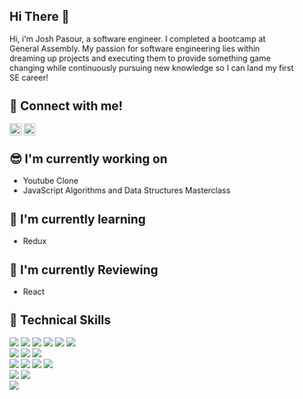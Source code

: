 <h2>Hi There 👋 </h2>

Hi, i'm Josh Pasour, a software engineer. I completed a bootcamp at General Assembly. My passion for software engineering lies within dreaming up projects and executing them to provide something game changing while continuously pursuing new knowledge so I can land my first SE career!

## 🤝 Connect with me!
<a href="https://www.linkedin.com/in/joshua-pasour-a406387b/"><img align="center" src="https://raw.githubusercontent.com/yushi1007/yushi1007/main/images/linkedin.svg" alt="Josh Pasour | LinkedIn" width="21px"/></a>
<a href="https://www.instagram.com/joshpasour/"><img align="center" src="https://raw.githubusercontent.com/yushi1007/yushi1007/main/images/instagram.svg" alt="Yu Shi | Instagram" width="21px"/></a>
</br>
## 😎 I'm currently working on
- Youtube Clone
- JavaScript Algorithms and Data Structures Masterclass

## 🚀 I'm currently learning
- Redux

## 🚀 I'm currently Reviewing
- React

## 💼 Technical Skills
![](https://img.shields.io/badge/Code-JavaScript-informational?style=flat&logo=JavaScript&color=F7DF1E)
![](https://img.shields.io/badge/Code-HTML5-informational?style=flat&logo=HTML5&color=E34F26)
![](https://img.shields.io/badge/Code-Mongo-informational?style=flat&logo=Mongo&color=FF0000)
![](https://img.shields.io/badge/Code-PYTHON-informational?style=flat&logo=PYTHON&color=F7CC42)
![](https://img.shields.io/badge/Code-SQL-informational?style=flat&logo=SQL&color=53D0CB)
![](https://img.shields.io/badge/Code-JSON-informational?style=flat&color=F7DF1E)
</br>
![](https://img.shields.io/badge/Style-CSS3-informational?style=flat&logo=CSS&color=1572B6)
![](https://img.shields.io/badge/Style-TAILWIND-informational?style=flat&logo=TAILWIND&color=005477)
![](https://img.shields.io/badge/Style-BOOTSTRAP-informational?style=flat&logo=BOOTSTRAP&color=7911F2)
</br>
![](https://img.shields.io/badge/Frameworks-React-informational?style=flat&logo=NODE&color=587459)
![](https://img.shields.io/badge/Frameworks-NODE.JS-informational?style=flat&logo=NODE&color=ffff00)
![](https://img.shields.io/badge/Frameworks-NEXT.JS-informational?style=flat&logo=NODE&color=585858)
![](https://img.shields.io/badge/Frameworks-EXPRESS.JS-informational?style=flat&logo=EXPRESS&color=00FF00)
</br>
![](https://img.shields.io/badge/Database-Postgresql-informational?style=flat&logo=Postgresql&color=336790)
![](https://img.shields.io/badge/Code-MongoDB-informational?style=flat&logo=MongoDB&color=FF0000)
</br>
![](https://img.shields.io/badge/Tools-GitHub-informational?style=flat&logo=GitHub&color=181717)


<!---
Joshbep/Joshbep is a ✨ special ✨ repository because its `README.md` (this file) appears on your GitHub profile.
You can click the Preview link to take a look at your changes.
--->
